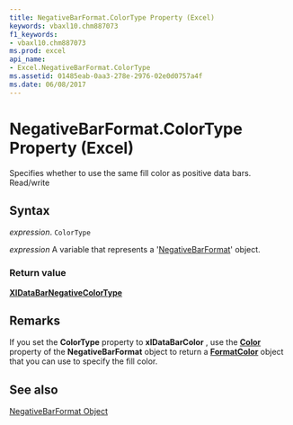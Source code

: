 ```yaml
---
title: NegativeBarFormat.ColorType Property (Excel)
keywords: vbaxl10.chm887073
f1_keywords:
- vbaxl10.chm887073
ms.prod: excel
api_name:
- Excel.NegativeBarFormat.ColorType
ms.assetid: 01485eab-0aa3-278e-2976-02e0d0757a4f
ms.date: 06/08/2017
---
```



# NegativeBarFormat.ColorType Property (Excel)

 Specifies whether to use the same fill color as positive data bars. Read/write


## Syntax

 _expression_. `ColorType`

 _expression_ A variable that represents a '[NegativeBarFormat](Excel.NegativeBarFormat.md)' object.


### Return value

 **[XlDataBarNegativeColorType](Excel.XlDataBarNegativeColorType.md)**


## Remarks

If you set the  **ColorType** property to **xlDataBarColor** , use the **[Color](Excel.NegativeBarFormat.Color.md)** property of the **NegativeBarFormat** object to return a **[FormatColor](Excel.FormatColor.md)** object that you can use to specify the fill color.


## See also


[NegativeBarFormat Object](Excel.NegativeBarFormat.md)

